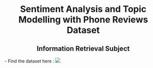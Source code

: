 <div id="header" align="center">
  <h1><strong>Sentiment Analysis and Topic Modelling with Phone Reviews Dataset</strong></h1>
  <h2 align="center">Information Retrieval Subject</h2>
</div>

<div id="content">
  - Find the dataset here :
  <a href="https://www.kaggle.com/datasets/PromptCloudHQ/amazon-reviews-unlocked-mobile-phones">
    <img src="https://img.shields.io/badge/Kaggle-blue?style=for-the-badge&logo=kaggle&logoColor=white"/>
  </a>
</div>
